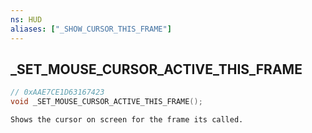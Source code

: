 ```yaml
---
ns: HUD
aliases: ["_SHOW_CURSOR_THIS_FRAME"]
---
```

## _SET_MOUSE_CURSOR_ACTIVE_THIS_FRAME

```c
// 0xAAE7CE1D63167423
void _SET_MOUSE_CURSOR_ACTIVE_THIS_FRAME();
```

```
Shows the cursor on screen for the frame its called.  
```


